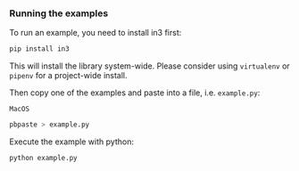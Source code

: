 
### Running the examples

To run an example, you need to install in3 first:
```sh
pip install in3
```
This will install the library system-wide. Please consider using `virtualenv` or `pipenv` for a project-wide install.

Then copy one of the examples and paste into a file, i.e. `example.py`:

`MacOS`
```sh
pbpaste > example.py
```

Execute the example with python:
```
python example.py
```
